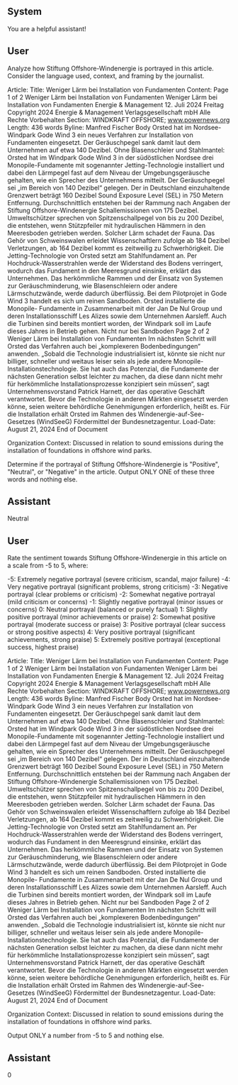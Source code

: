 ## System

You are a helpful assistant!

## User


Analyze how Stiftung Offshore-Windenergie is portrayed in this article. Consider the language used, context, and framing by the journalist.

Article:
Title: Weniger Lärm bei Installation von Fundamenten
Content: Page 1 of 2
Weniger Lärm bei Installation von Fundamenten
Weniger Lärm bei Installation von Fundamenten
Energie & Management
12. Juli 2024 Freitag
Copyright 2024 Energie & Management Verlagsgesellschaft mbH Alle Rechte Vorbehalten
Section: WINDKRAFT OFFSHORE; www.powernews.org
Length: 436 words
Byline: Manfred Fischer
Body
Orsted hat im Nordsee-Windpark Gode Wind 3 ein neues Verfahren zur Installation von Fundamenten eingesetzt. 
Der Geräuschpegel sank damit laut dem Unternehmen auf etwa 140 Dezibel.
Ohne Blasenschleier und Stahlmantel: Orsted hat im Windpark Gode Wind 3 in der südöstlichen Nordsee drei 
Monopile-Fundamente mit sogenannter Jetting-Technologie installiert und dabei den Lärmpegel fast auf dem 
Niveau der Umgebungsgeräusche gehalten, wie ein Sprecher des Unternehmens mitteilt. Der Geräuschpegel sei 
„im Bereich von 140 Dezibel“ gelegen. Der in Deutschland einzuhaltende Grenzwert beträgt 160 Dezibel Sound 
Exposure Level (SEL) in 750 Metern Entfernung.
Durchschnittlich entstehen bei der Rammung nach Angaben der Stiftung Offshore-Windenergie Schallemissionen 
von 175 Dezibel. Umweltschützer sprechen von Spitzenschallpegel von bis zu 200 Dezibel, die entstehen, wenn 
Stützpfeiler mit hydraulischen Hämmern in den Meeresboden getrieben werden. Solcher Lärm schadet der Fauna. 
Das Gehör von Schweinswalen erleidet Wissenschaftlern zufolge ab 184 Dezibel Verletzungen, ab 164 Dezibel 
kommt es zeitweilig zu Schwerhörigkeit.
Die Jetting-Technologie von Orsted setzt am Stahlfundament an. Per Hochdruck-Wasserstrahlen werde der 
Widerstand des Bodens verringert, wodurch das Fundament in den Meeresgrund einsinke, erklärt das 
Unternehmen. Das herkömmliche Rammen und der Einsatz von Systemen zur Geräuschminderung, wie 
Blasenschleiern oder andere Lärmschutzwände, werde dadurch überflüssig.
Bei dem Pilotprojet in Gode Wind 3 handelt es sich um reinen Sandboden. Orsted installierte die Monopile-
Fundamente in Zusammenarbeit mit der Jan De Nul Group und deren Installationsschiff Les Alizes sowie dem 
Unternehmen Aarsleff. Auch die Turbinen sind bereits montiert worden, der Windpark soll im Laufe dieses Jahres in 
Betrieb gehen.
Nicht nur bei Sandboden
Page 2 of 2
Weniger Lärm bei Installation von Fundamenten
Im nächsten Schritt will Orsted das Verfahren auch bei „komplexeren Bodenbedingungen“ anwenden. „Sobald die 
Technologie industrialisiert ist, könnte sie nicht nur billiger, schneller und weitaus leiser sein als jede andere 
Monopile-Installationstechnologie. Sie hat auch das Potenzial, die Fundamente der nächsten Generation selbst 
leichter zu machen, da diese dann nicht mehr für herkömmliche Installationsprozesse konzipiert sein müssen“, sagt 
Unternehmensvorstand Patrick Harnett, der das operative Geschäft verantwortet.
Bevor die Technologie in anderen Märkten eingesetzt werden könne, seien weitere behördliche Genehmigungen 
erforderlich, heißt es. Für die Installation erhält Orsted im Rahmen des Windenergie-auf-See-Gesetzes 
(WindSeeG) Fördermittel der Bundesnetzagentur.
Load-Date: August 21, 2024
End of Document

Organization Context: Discussed in relation to sound emissions during the installation of foundations in offshore wind parks.

Determine if the portrayal of Stiftung Offshore-Windenergie is "Positive", "Neutral", or "Negative" in the article.
Output ONLY ONE of these three words and nothing else.


## Assistant

Neutral

## User


Rate the sentiment towards Stiftung Offshore-Windenergie in this article on a scale from -5 to 5, where:

-5: Extremely negative portrayal (severe criticism, scandal, major failure)
-4: Very negative portrayal (significant problems, strong criticism)
-3: Negative portrayal (clear problems or criticism)
-2: Somewhat negative portrayal (mild criticism or concerns)
-1: Slightly negative portrayal (minor issues or concerns)
0: Neutral portrayal (balanced or purely factual)
1: Slightly positive portrayal (minor achievements or praise)
2: Somewhat positive portrayal (moderate success or praise)
3: Positive portrayal (clear success or strong positive aspects)
4: Very positive portrayal (significant achievements, strong praise)
5: Extremely positive portrayal (exceptional success, highest praise)

Article:
Title: Weniger Lärm bei Installation von Fundamenten
Content: Page 1 of 2
Weniger Lärm bei Installation von Fundamenten
Weniger Lärm bei Installation von Fundamenten
Energie & Management
12. Juli 2024 Freitag
Copyright 2024 Energie & Management Verlagsgesellschaft mbH Alle Rechte Vorbehalten
Section: WINDKRAFT OFFSHORE; www.powernews.org
Length: 436 words
Byline: Manfred Fischer
Body
Orsted hat im Nordsee-Windpark Gode Wind 3 ein neues Verfahren zur Installation von Fundamenten eingesetzt. 
Der Geräuschpegel sank damit laut dem Unternehmen auf etwa 140 Dezibel.
Ohne Blasenschleier und Stahlmantel: Orsted hat im Windpark Gode Wind 3 in der südöstlichen Nordsee drei 
Monopile-Fundamente mit sogenannter Jetting-Technologie installiert und dabei den Lärmpegel fast auf dem 
Niveau der Umgebungsgeräusche gehalten, wie ein Sprecher des Unternehmens mitteilt. Der Geräuschpegel sei 
„im Bereich von 140 Dezibel“ gelegen. Der in Deutschland einzuhaltende Grenzwert beträgt 160 Dezibel Sound 
Exposure Level (SEL) in 750 Metern Entfernung.
Durchschnittlich entstehen bei der Rammung nach Angaben der Stiftung Offshore-Windenergie Schallemissionen 
von 175 Dezibel. Umweltschützer sprechen von Spitzenschallpegel von bis zu 200 Dezibel, die entstehen, wenn 
Stützpfeiler mit hydraulischen Hämmern in den Meeresboden getrieben werden. Solcher Lärm schadet der Fauna. 
Das Gehör von Schweinswalen erleidet Wissenschaftlern zufolge ab 184 Dezibel Verletzungen, ab 164 Dezibel 
kommt es zeitweilig zu Schwerhörigkeit.
Die Jetting-Technologie von Orsted setzt am Stahlfundament an. Per Hochdruck-Wasserstrahlen werde der 
Widerstand des Bodens verringert, wodurch das Fundament in den Meeresgrund einsinke, erklärt das 
Unternehmen. Das herkömmliche Rammen und der Einsatz von Systemen zur Geräuschminderung, wie 
Blasenschleiern oder andere Lärmschutzwände, werde dadurch überflüssig.
Bei dem Pilotprojet in Gode Wind 3 handelt es sich um reinen Sandboden. Orsted installierte die Monopile-
Fundamente in Zusammenarbeit mit der Jan De Nul Group und deren Installationsschiff Les Alizes sowie dem 
Unternehmen Aarsleff. Auch die Turbinen sind bereits montiert worden, der Windpark soll im Laufe dieses Jahres in 
Betrieb gehen.
Nicht nur bei Sandboden
Page 2 of 2
Weniger Lärm bei Installation von Fundamenten
Im nächsten Schritt will Orsted das Verfahren auch bei „komplexeren Bodenbedingungen“ anwenden. „Sobald die 
Technologie industrialisiert ist, könnte sie nicht nur billiger, schneller und weitaus leiser sein als jede andere 
Monopile-Installationstechnologie. Sie hat auch das Potenzial, die Fundamente der nächsten Generation selbst 
leichter zu machen, da diese dann nicht mehr für herkömmliche Installationsprozesse konzipiert sein müssen“, sagt 
Unternehmensvorstand Patrick Harnett, der das operative Geschäft verantwortet.
Bevor die Technologie in anderen Märkten eingesetzt werden könne, seien weitere behördliche Genehmigungen 
erforderlich, heißt es. Für die Installation erhält Orsted im Rahmen des Windenergie-auf-See-Gesetzes 
(WindSeeG) Fördermittel der Bundesnetzagentur.
Load-Date: August 21, 2024
End of Document

Organization Context: Discussed in relation to sound emissions during the installation of foundations in offshore wind parks.

Output ONLY a number from -5 to 5 and nothing else.


## Assistant

0

